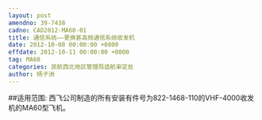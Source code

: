 ```yaml
---
layout: post
amendno: 39-7438
cadno: CAD2012-MA60-01
title: 通信系统——更换甚高频通信系统收发机
date: 2012-10-08 00:00:00 +0800
effdate: 2012-10-11 00:00:00 +0800
tag: MA60
categories: 民航西北地区管理局适航审定处
author: 杨子洲
---
```


##适用范围:
西飞公司制造的所有安装有件号为822-1468-110的VHF-4000收发机的MA60型飞机。

